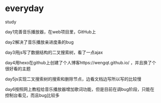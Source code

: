 # everyday
study

day1完善音乐播放器，在web项目里，GitHub上

day2解决了音乐播放亲进度条的bug

day3用js写了数据结构的二叉搜索树，看了一点ajax

day4用hexo在github上创建了个人博客https://wengqt.github.io/
    ，并且换了个很好看的主题

day5js实现二叉搜索树的搜索和删除节点，边看文档边写所以写的比较慢

day6按照网上教程给音乐播放器增加歌词功能，但是目前在调bug阶段，只能在控制台看见，而且bug比较多